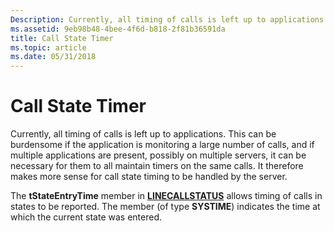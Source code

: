 ```yaml
---
Description: Currently, all timing of calls is left up to applications.
ms.assetid: 9eb98b48-4bee-4f6d-b818-2f81b36591da
title: Call State Timer
ms.topic: article
ms.date: 05/31/2018
---
```


# Call State Timer

Currently, all timing of calls is left up to applications. This can be burdensome if the application is monitoring a large number of calls, and if multiple applications are present, possibly on multiple servers, it can be necessary for them to all maintain timers on the same calls. It therefore makes more sense for call state timing to be handled by the server.

The **tStateEntryTime** member in [**LINECALLSTATUS**](/windows/desktop/api/Tapi/ns-tapi-linecallstatus) allows timing of calls in states to be reported. The member (of type **SYSTIME**) indicates the time at which the current state was entered.

 

 



